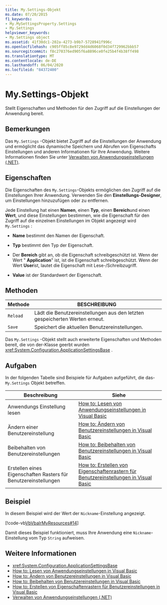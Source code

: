 ```yaml
---
title: My.Settings-Objekt
ms.date: 07/20/2015
f1_keywords:
- My.MySettingsProperty.Settings
- My.Settings
helpviewer_keywords:
- My.Settings object
ms.assetid: 41f30dc1-202a-4273-b9b7-5728941f996c
ms.openlocfilehash: c905ff85c8e9729dd4d6068f0d34f729962bbb57
ms.sourcegitcommit: f8c270376ed905f6a8896ce0fe25b4f4b38ff498
ms.translationtype: MT
ms.contentlocale: de-DE
ms.lasthandoff: 06/04/2020
ms.locfileid: "84372400"
---
```

# <a name="mysettings-object"></a>My.Settings-Objekt
Stellt Eigenschaften und Methoden für den Zugriff auf die Einstellungen der Anwendung bereit.  
  
## <a name="remarks"></a>Bemerkungen  
 Das `My.Settings` -Objekt bietet Zugriff auf die Einstellungen der Anwendung und ermöglicht das dynamische Speichern und Abrufen von Eigenschafts Einstellungen und anderen Informationen für Ihre Anwendung. Weitere Informationen finden Sie unter [Verwalten von Anwendungseinstellungen (.NET)](/visualstudio/ide/managing-application-settings-dotnet).  
  
## <a name="properties"></a>Eigenschaften  
 Die Eigenschaften des `My.Settings`-Objekts ermöglichen den Zugriff auf die Einstellungen Ihrer Anwendung. Verwenden Sie den **Einstellungs-Designer**, um Einstellungen hinzuzufügen oder zu entfernen.  
  
 Jede Einstellung hat einen **Namen**, einen **Typ**, einen **Bereich**und einen **Wert**, und diese Einstellungen bestimmen, wie die Eigenschaft für den Zugriff auf die einzelnen Einstellungen im Objekt angezeigt wird `My.Settings` :  
  
- **Name** bestimmt den Namen der Eigenschaft.  
  
- **Typ** bestimmt den Typ der Eigenschaft.  
  
- Der **Bereich** gibt an, ob die Eigenschaft schreibgeschützt ist. Wenn der Wert " **Application**" ist, ist die Eigenschaft schreibgeschützt. Wenn der Wert **User**ist, lautet die Eigenschaft mit Lese-/Schreibzugriff.  
  
- **Value** ist der Standardwert der Eigenschaft.  
  
## <a name="methods"></a>Methoden  
  
|Methode|BESCHREIBUNG|  
|---|---|  
|`Reload`|Lädt die Benutzereinstellungen aus den letzten gespeicherten Werten erneut.|  
|`Save`|Speichert die aktuellen Benutzereinstellungen.|  
  
 Das `My.Settings` -Objekt stellt auch erweiterte Eigenschaften und Methoden bereit, die von der-Klasse geerbt wurden <xref:System.Configuration.ApplicationSettingsBase> .  
  
## <a name="tasks"></a>Aufgaben  
 In der folgenden Tabelle sind Beispiele für Aufgaben aufgeführt, die das- `My.Settings` Objekt betreffen.  
  
|Beschreibung|Siehe|  
|---|---|  
|Anwendungs Einstellung lesen|[How to: Lesen von Anwendungseinstellungen in Visual Basic](../../developing-apps/programming/app-settings/how-to-read-application-settings.md)|  
|Ändern einer Benutzereinstellung|[How to: Ändern von Benutzereinstellungen in Visual Basic](../../developing-apps/programming/app-settings/how-to-change-user-settings.md)|  
|Beibehalten von Benutzereinstellungen|[How to: Beibehalten von Benutzereinstellungen in Visual Basic](../../developing-apps/programming/app-settings/how-to-persist-user-settings.md)|  
|Erstellen eines Eigenschaften Rasters für Benutzereinstellungen|[How to: Erstellen von Eigenschaftenrastern für Benutzereinstellungen in Visual Basic](../../developing-apps/programming/app-settings/how-to-create-property-grids-for-user-settings.md)|  
  
## <a name="example"></a>Beispiel  
 In diesem Beispiel wird der Wert der `Nickname`-Einstellung angezeigt.  
  
 [!code-vb[VbVbalrMyResources#14](~/samples/snippets/visualbasic/VS_Snippets_VBCSharp/VbVbalrMyResources/VB/Form1.vb#14)]  
  
 Damit dieses Beispiel funktioniert, muss Ihre Anwendung eine `Nickname`-Einstellung vom Typ `String` aufweisen.  
  
## <a name="see-also"></a>Weitere Informationen

- <xref:System.Configuration.ApplicationSettingsBase>
- [How to: Lesen von Anwendungseinstellungen in Visual Basic](../../developing-apps/programming/app-settings/how-to-read-application-settings.md)
- [How to: Ändern von Benutzereinstellungen in Visual Basic](../../developing-apps/programming/app-settings/how-to-change-user-settings.md)
- [How to: Beibehalten von Benutzereinstellungen in Visual Basic](../../developing-apps/programming/app-settings/how-to-persist-user-settings.md)
- [How to: Erstellen von Eigenschaftenrastern für Benutzereinstellungen in Visual Basic](../../developing-apps/programming/app-settings/how-to-create-property-grids-for-user-settings.md)
- [Verwalten von Anwendungseinstellungen (.NET)](/visualstudio/ide/managing-application-settings-dotnet)
